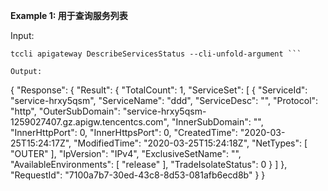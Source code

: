 **Example 1: 用于查询服务列表**



Input: 

```
tccli apigateway DescribeServicesStatus --cli-unfold-argument ```

Output: 
```
{
    "Response": {
        "Result": {
            "TotalCount": 1,
            "ServiceSet": [
                {
                    "ServiceId": "service-hrxy5qsm",
                    "ServiceName": "ddd",
                    "ServiceDesc": "",
                    "Protocol": "http",
                    "OuterSubDomain": "service-hrxy5qsm-1259027407.gz.apigw.tencentcs.com",
                    "InnerSubDomain": "",
                    "InnerHttpPort": 0,
                    "InnerHttpsPort": 0,
                    "CreatedTime": "2020-03-25T15:24:17Z",
                    "ModifiedTime": "2020-03-25T15:24:18Z",
                    "NetTypes": [
                        "OUTER"
                    ],
                    "IpVersion": "IPv4",
                    "ExclusiveSetName": "",
                    "AvailableEnvironments": [
                        "release"
                    ],
                    "TradeIsolateStatus": 0
                }
            ]
        },
        "RequestId": "7100a7b7-30ed-43c8-8d53-081afb6ecd8b"
    }
}
```

